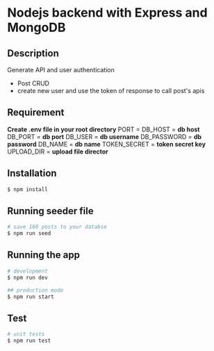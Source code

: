 # Nodejs backend with Express and MongoDB

## Description

Generate API and user authentication

- Post CRUD
- create new user and use the token of response to call post's apis

## Requirement

**Create .env file in your root directory**
PORT = <your port>
DB_HOST = **db host**
DB_PORT = **db port**
DB_USER = **db username**
DB_PASSWORD = **db password**
DB_NAME = **db name**
TOKEN_SECRET = **token secret key**
UPLOAD_DIR = **upload file director**

## Installation

```bash
$ npm install
```

## Running seeder file

```bash
# save 100 posts to your databse
$ npm run seed
```

## Running the app

```bash
# development
$ npm run dev

## production mode
$ npm run start
```

## Test

```bash
# unit tests
$ npm run test
```
